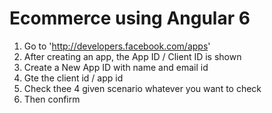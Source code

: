 # Ecommerce using Angular 6
1. Go to 'http://developers.facebook.com/apps' 
2. After creating an app, the App ID / Client ID is shown
3. Create a New App ID with name and email id
4. Gte the client id / app id
5. Check thee 4 given scenario whatever you want to check
6. Then confirm